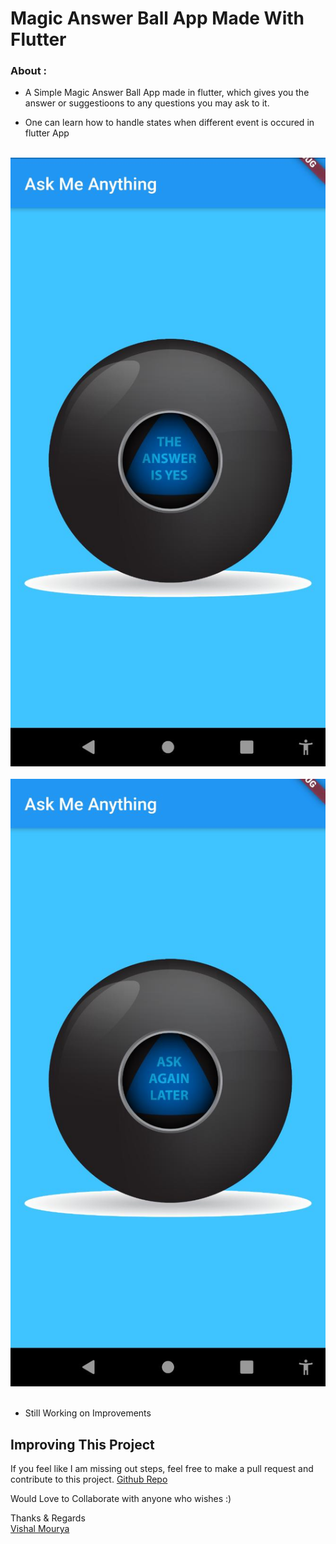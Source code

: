 # Magic Answer Ball App Made With Flutter

### About :

- A Simple Magic Answer Ball App made in flutter, which gives you the answer or suggestioons to any questions you may ask to it.

- One can learn how to handle states when different event is occured in flutter App
<br> <br>

![s1](https://github.com/vishal-mourya/magic-future-ball/blob/main/s1.jpeg?raw=true) <br> <br>
![s2](https://github.com/vishal-mourya/magic-future-ball/blob/main/s2.jpeg?raw=true) <br> <br>

- Still Working on Improvements

## Improving This Project

If you feel like I am missing out steps, feel free to make a pull request and contribute to this project. [Github Repo](https://github.com/vishal-mourya/xylophone-app)

Would Love to Collaborate with anyone who wishes :)

Thanks & Regards <br>
[Vishal Mourya](https://www.linkedin.com/in/vishal-mourya-a4245b18b/)
